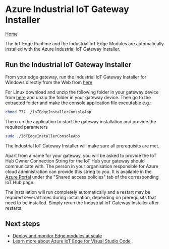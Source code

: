 
# Azure Industrial IoT Gateway Installer

[Home](readme.md)

The IoT Edge Runtime and the Industrial IoT Edge Modules are automatically installed with the Azure Industrial IoT Gateway Installer.

## Run the Industrial IoT Gateway Installer

From your edge gateway, run the Industrial IoT Gateway Installer for Windows directly from the Web from [here](https://github.com/Azure/Industrial-IoT-Gateway-Installer/raw/master/Releases/Windows/setup.exe)

For Linux download and unzip the following folder in your gateway device from [here](https://github.com/Azure/Industrial-IoT-Gateway-Installer/raw/master/Releases/Linux.zip) and unzip the folder in your gateway device. Then go to the extracted folder and make the console application file executable e.g.:

   ```bash
   chmod 777 ./IoTEdgeInstallerConsoleApp
   ```

Then run the application to start the gateway installation and provide the required parameters

   ```bash
   sudo ./IoTEdgeInstallerConsoleApp
   ```

The Industrial IoT Gateway Installer will make sure all prerequisits are met.

Apart from a name for your gateway, you will be asked to provide the IoT Hub Owner Connection String for the IoT Hub your gateway should communicate with. The person in your organisation responsible for Azure cloud administration can provide this string to you. It is available in the [Azure Portal](http://portal.azure.com) under the "Shared access policies" tab of the corresponding IoT Hub page.

The installation will run completely automatically and a restart may be required several times during installation, depending on prerequisits that need to be installed. Simply rerun the Industrial IoT Gateway Installer after restarts.

## Next steps

- [Deploy and monitor Edge modules at scale](https://docs.microsoft.com/azure/iot-edge/how-to-deploy-monitor)
- [Learn more about Azure IoT Edge for Visual Studio Code](https://github.com/microsoft/vscode-azure-iot-edge)
